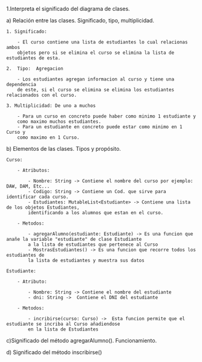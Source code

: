 
1.Interpreta el significado del diagrama de clases.

a) Relación entre las clases. Significado, tipo, multiplicidad.

    1. Significado:
              
        - El curso contiene una lista de estudiantes lo cual relacionas ambos 
        objetos pero si se elimina el curso se elimina la lista de estudiantes de esta.
  
    2.  Tipo:  Agregacion
    
        - Los estudiantes agregan informacion al curso y tiene una dependencia 
        de este, si el curso se elimina se elimina los estudiantes relacionados con el curso.

    3. Multiplicidad: De uno a muchos
        
        - Para un curso en concreto puede haber como minimo 1 estudiante y 
        como maximo muchos estudiantes.
        - Para un estudiante en concreto puede estar como minimo en 1 Curso y 
        como maximo en 1 Curso.

b) Elementos de las clases. Tipos y propósito.

    Curso:
    
        - Atributos:    
    
            - Nombre: String -> Contiene el nombre del curso por ejemplo: DAW, DAM, Etc...
            - Codigo: String -> Contiene un Cod. que sirve para identificar cada curso.
            - Estudiantes: MutableList<Estudiante> -> Contiene una lista de los objetos Estudiantes,
            identificando a los alumnos que estan en el curso.

        - Metodos:
        
            - agregarAlumno(estudiante: Estudiante) -> Es una funcion que anañe la variable "estudiante" de clase Estudiante
            a la lista de estudiantes que pertenece al Curso
            - MostrasEstudiantes() -> Es una funcion que recorre todos los estudiantes de
            la lista de estudiantes y muestra sus datos
            
    Estudiante: 

        - Atributo:

            - Nombre: String -> Contiene el nombre del estudiante
            - dni: String ->  Contiene el DNI del estudiante

        - Metodos:
            
            - incribirse(curso: Curso) ->  Esta funcion permite que el estudiante se incriba al Curso añadiendose
            en la lista de Estudiantes

c)Significado del método agregarAlumno(). Funcionamiento.




d) Significado del método inscribirse()